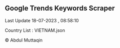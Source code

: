 

## Google Trends Keywords Scraper 
 
Last Update 18-07-2023 , 08:58:10

Country List :
VIETNAM.json



© Abdul Muttaqin 
